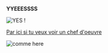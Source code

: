 **YYEEESSSS**

![YES !](https://media.giphy.com/media/nXxOjZrbnbRxS/giphy.gif)


[Par ici si tu veux voir un chef d'oeuvre](https://rasamizafyb.github.io/Learning-HTML-CSS/)

![comme here](https://media.giphy.com/media/HbkT5F5CiRD3O/giphy.gif)



